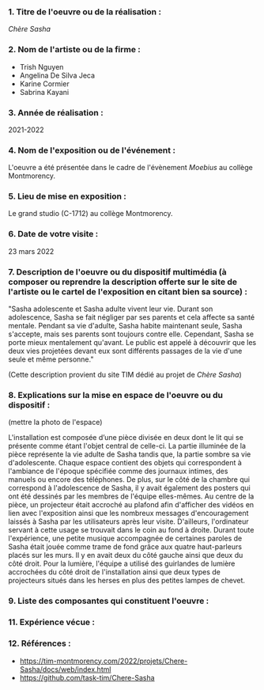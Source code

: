 ### 1. Titre de l'oeuvre ou de la réalisation :

*Chère Sasha*

### 2. Nom de l'artiste ou de la firme :

- Trish Nguyen
- Angelina De Silva Jeca
- Karine Cormier
- Sabrina Kayani

### 3. Année de réalisation :

2021-2022

### 4. Nom de l'exposition ou de l'événement :

L'oeuvre a été présentée dans le cadre de l'évènement *Moebius* au collège Montmorency.

### 5. Lieu de mise en exposition :

Le grand studio (C-1712) au collège Montmorency.

### 6. Date de votre visite : 

 23 mars 2022

### 7. Description de l'oeuvre ou du dispositif multimédia (à composer ou reprendre la description offerte sur le site de l'artiste ou le cartel de l'exposition en citant bien sa source) : 

"Sasha adolescente et Sasha adulte vivent leur vie. Durant son adolescence, Sasha se fait négliger par ses parents et cela affecte sa santé mentale. Pendant sa vie d'adulte, Sasha habite maintenant seule, Sasha s'accepte, mais ses parents sont toujours contre elle. Cependant, Sasha se porte mieux mentalement qu'avant. Le public est appelé à découvrir que les deux vies projetées devant eux sont différents passages de la vie d'une seule et même personne."

(Cette description provient du site TIM dédié au projet de *Chère Sasha*)

### 8. Explications sur la mise en espace de l'oeuvre ou du dispositif : 
(mettre la photo de l'espace)

L'installation est composée d’une pièce divisée en deux dont le lit qui se présente comme étant l'objet central de celle-ci. La partie illuminée de la pièce représente la vie adulte de Sasha tandis que, la partie sombre sa vie d'adolescente. Chaque espace contient des objets qui correspondent à l'ambiance de l'époque spécifiée comme des journaux intimes, des manuels ou encore des téléphones. De plus, sur le côté de la chambre qui correspond à l'adolescence de Sasha, il y avait également des posters qui ont été dessinés par les membres de l'équipe elles-mêmes. Au centre de la pièce, un projecteur était accroché au plafond afin d'afficher des vidéos en lien avec l'exposition ainsi que les nombreux messages d'encouragement laissés à Sasha par les utilisateurs après leur visite. D'ailleurs, l'ordinateur servant à cette usage se trouvait dans le coin au fond à droite. Durant toute l'expérience, une petite musique accompagnée de certaines paroles de Sasha était jouée comme trame de fond grâce aux quatre haut-parleurs placés sur les murs. Il y en avait deux du côté gauche ainsi que deux du côté droit. Pour la lumière, l'équipe a utilisé des guirlandes de lumière accrochées du côté droit de l'installation ainsi que deux types de projecteurs situés dans les herses en plus des petites lampes de chevet. 



### 9. Liste des composantes qui constituent l'oeuvre :



### 11. Expérience vécue :
 

 ### 12. Références :
 
- https://tim-montmorency.com/2022/projets/Chere-Sasha/docs/web/index.html
- https://github.com/task-tim/Chere-Sasha


